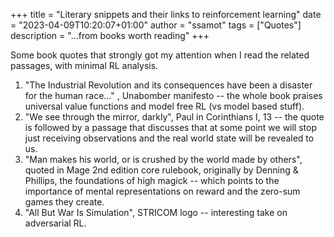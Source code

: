 +++
title = "Literary snippets and their links to reinforcement learning"
date = "2023-04-09T10:20:07+01:00"
author = "ssamot"
tags = ["Quotes"]
description = "...from books worth reading"
+++


Some book quotes that strongly got my attention when I read the related passages, with minimal RL analysis.

1. "The Industrial Revolution and its consequences have been a disaster for the human race..." , Unabomber manifesto -- the whole book praises universal value functions and model free RL (vs model based stuff). 
9. "We see through the mirror, darkly", Paul in Corinthians I, 13 -- the quote is followed by a passage that discusses that at some point we will stop just receiving observations and the real world state will be revealed to us. 
8. "Man makes his world, or is crushed by the world made by others", quoted in Mage 2nd edition core rulebook, originally by Denning & Phillips, the foundations of high magick -- which points to the importance of mental representations on reward and the zero-sum games they create. 
7. "All But War Is Simulation", STRICOM logo -- interesting take on adversarial RL. 
